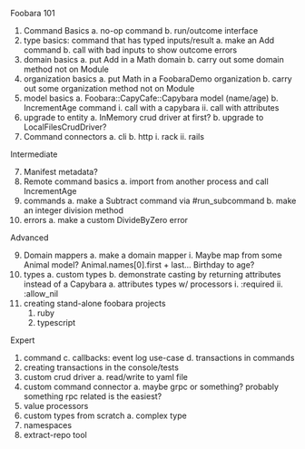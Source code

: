 Foobara 101

1. Command Basics
  a. no-op command
  b. run/outcome interface
2. type basics: command that has typed inputs/result
  a. make an Add command
  b. call with bad inputs to show outcome errors
3. domain basics
  a. put Add in a Math domain
  b. carry out some domain method not on Module
4. organization basics
  a. put Math in a FoobaraDemo organization
  b. carry out some organization method not on Module
5. model basics
  a. Foobara::CapyCafe::Capybara model (name/age)
  b. IncrementAge command
    i. call with a capybara
    ii. call with attributes
6. upgrade to entity
  a. InMemory crud driver at first?
  b. upgrade to LocalFilesCrudDriver?
7. Command connectors
  a. cli
  b. http
    i. rack
    ii. rails


Intermediate

7. Manifest metadata?
8. Remote command basics
   a. import from another process and call IncrementAge
1. commands
  a. make a Subtract command via #run_subcommand
  b. make an integer division method
2. errors
  a. make a custom DivideByZero error

Advanced

9. Domain mappers
   a. make a domain mapper
   i. Maybe map from some Animal model?
   Animal.names[0].first + last...
   Birthday to age?
10. types
  a. custom types
  b. demonstrate casting by returning attributes instead of a Capybara
  a. attributes types w/ processors
    i. :required
    ii. :allow_nil
0. creating stand-alone foobara projects
   1. ruby
   2. typescript

Expert

1. command
   c. callbacks: event log use-case
   d. transactions in commands
4. creating transactions in the console/tests
1. custom crud driver
  a. read/write to yaml file
2. custom command connector
  a. maybe grpc or something? probably something rpc related is the easiest?
5. value processors
3. custom types from scratch
  a. complex type
4. namespaces
5. extract-repo tool
